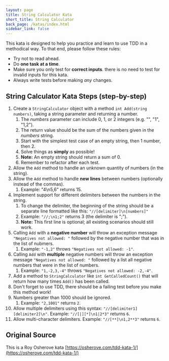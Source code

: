 ```yaml
---
layout: page
title: String Calculator Kata
short_title: String Calculator
back_page: /katas/index.html
sidebar_link: false
---
```


This kata is designed to help you practice and learn to use TDD in a methodical way. To that end, please follow these rules:

- Try not to read ahead.
- Do **one task at a time**.
- Make sure you only test for **correct inputs**. there is no need to test for invalid inputs for this kata.
- Always write tests before making _any_ changes.

## String Calculator Kata Steps (step-by-step)

1. Create a `StringCalculator` object with a method `int Add(string numbers)`, taking a string parameter and returning a number.
	1. The *numbers* parameter can include 0, 1, or 2 integers (e.g. "", "1", "1,2").
	1. The return value should be the sum of the numbers given in the *numbers* string.
	1. Start with the simplest test case of an empty string, then 1 number, then 2.
	1. Solve things as **simply** as possible!
	1. **Note:** An empty string should return a sum of 0.
	1. Remember to refactor after each test.
1. Allow the `Add` method to handle an unknown quantity of numbers (in the string).
1. Allow the `Add` method to handle **new lines** between numbers (optionally instead of the commas).
	1. Example: "4\n5,6" returns 15.
1. Implement support for different delimiters between the numbers in the string.
	1. To change the delimiter, the beginning of the string should be a separate line formatted like this: `"//[delimiter]\n[numbers]"`
	1. Example: `"//;\n1;2"` returns 3 (the delimiter is ";").
	1. **Note:** This first line is optional; all existing scenarios should still work.
1. Calling `Add` with a **negative number** will throw an exception message `"Negatives not allowed: "` followed by the negative number that was in the list of nubmers.
	1. Example: `"-1,2"` throws `"Negatives not allowed: -1"`.
1. Calling `Add` with **multiple** negative numbers will throw an exception message `"Negatives not allowed: "` followed by a list all negative numbers that were in the list of numbers.
	1. Example: `"1,-2,3,-4"` throws `"Negatives not allowed: -2,-4"`.
1. Add a method to `StringCalculator` like `int GetCalledCount()` that will return how many times `Add()` has been called.
  1. Don't forget to use TDD, there should be a failing test before you make this method work!
1. Numbers greater than 1000 should be ignored.
	1. Example: `"2,1001"` returns `2`.
1. Allow multiple delimiters using this syntax: `"//[delimiter1][delimiter2]\n"`. Example: `"//[|][*]\n1|2*3"` returns `6`.
1. Allow multi-character delimiters. Example: `"//[**]\n1,2**3"` returns `6`.

## Original Source

This is a Roy Osherove kata [https://osherove.com/tdd-kata-1/](https://osherove.com/tdd-kata-1/)
